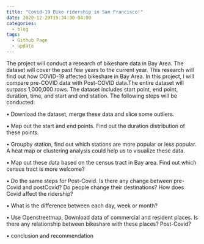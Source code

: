 ```yaml
---
title: "Covid-19 Bike ridership in San Francisco!"
date: 2020-12-20T15:34:30-04:00
categories:
  - blog
tags:
  - Github Page
  - update
---
```


The project will conduct a research of bikeshare data in Bay Area. The dataset will cover the past few years to the current year. This research will find out how COVID-19 affected bikeshare in Bay Area. In this project, l will compare pre-COVID data with Post-COVID data.The entire dataset will surpass 1,000,000 rows. The dataset includes start point, end point, duration, time, and start and end station. The following steps will be conducted:

• Download the dataset, merge these data and slice some outliers.

• Map out the start and end points. Find out the duration distribution of these points.

• Groupby station, find out which stations are more popular or less popular. A heat map or clustering analysis could help us to visualize these data.

• Map out these data based on the census tract in Bay area. Find out which census tract is more welcome?

• Do the same steps for Post-Covid. Is there any change between pre-Covid and postCovid? Do people change their destinations? How does Covid affect the ridership?

• What is the difference between each day, week or month? 

• Use Openstreetmap, Download data of commercial and resident places. Is there any relationship between bikeshare with these places? Post-Covid?

• conclusion and recommendation 


